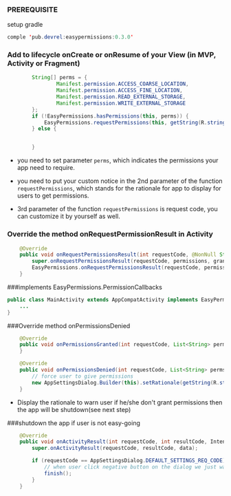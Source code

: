 ### PREREQUISITE
setup gradle
```java
comple 'pub.devrel:easypermissions:0.3.0'
```
### Add to lifecycle onCreate or onResume of your View \(in MVP, Activity or Fragment\) 

```java
        String[] perms = {
                Manifest.permission.ACCESS_COARSE_LOCATION,
                Manifest.permission.ACCESS_FINE_LOCATION,
                Manifest.permission.READ_EXTERNAL_STORAGE,
                Manifest.permission.WRITE_EXTERNAL_STORAGE
        };
        if (!EasyPermissions.hasPermissions(this, perms)) {
            EasyPermissions.requestPermissions(this, getString(R.string.perm_more), 1, perms);
        } else {


        }
```

* you need to set parameter `perms`, which indicates the permissions your app need to require.

* you need to put your custom notice in the 2nd parameter of the function `requestPermissions`, which stands for the rationale for app to display for users to get permissions.
* 3rd parameter of the function `requestPermissions` is request code, you can customize it by yourself as well.

### Override the method onRequestPermissionResult in Activity

```java
    @Override
    public void onRequestPermissionsResult(int requestCode, @NonNull String[] permissions, @NonNull int[] grantResults) {
        super.onRequestPermissionsResult(requestCode, permissions, grantResults);
        EasyPermissions.onRequestPermissionsResult(requestCode, permissions, grantResults, this);
    }
```

###implements EasyPermissions.PermissionCallbacks
```java
public class MainActivity extends AppCompatActivity implements EasyPermissions.PermissionCallbacks {
    ...
}
```

###Override method onPermissionsDenied
```java
    @Override
    public void onPermissionsGranted(int requestCode, List<String> perms) {
    }

    @Override
    public void onPermissionsDenied(int requestCode, List<String> perms) {
        // force user to give permissions
        new AppSettingsDialog.Builder(this).setRationale(getString(R.string.perm_rationale)).setNegativeButton(R.string.perm_leave).build().show();
    }
```
* Display the rationale to warn user if he/she don't grant permissions then the app will be shutdown(see next step)

###shutdown the app if user is not easy-going
```java
    @Override
    public void onActivityResult(int requestCode, int resultCode, Intent data) {
        super.onActivityResult(requestCode, resultCode, data);

        if (requestCode == AppSettingsDialog.DEFAULT_SETTINGS_REQ_CODE) {
            // when user click negative button on the dialog we just warned, shutdown the app without any hesitation and mercy.
            finish();
        }
    }

```


